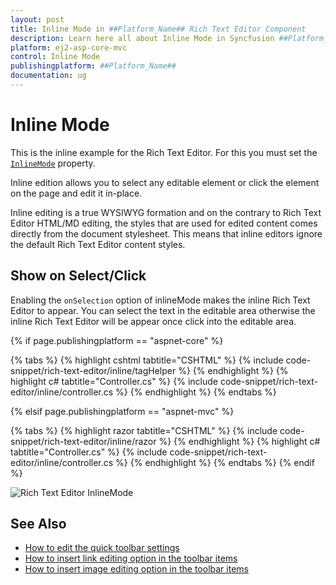 ```yaml
---
layout: post
title: Inline Mode in ##Platform_Name## Rich Text Editor Component
description: Learn here all about Inline Mode in Syncfusion ##Platform_Name## Rich Text Editor component of Syncfusion Essential JS 2 and more.
platform: ej2-asp-core-mvc
control: Inline Mode
publishingplatform: ##Platform_Name##
documentation: ug
---
```



# Inline Mode

This is the inline example for the Rich Text Editor. For this you must set the [`InlineMode`](https://help.syncfusion.com/cr/aspnetcore-js2/Syncfusion.EJ2.RichTextEditor.RichTextEditor.html#Syncfusion_EJ2_RichTextEditor_RichTextEditor_InlineMode) property.

Inline edition allows you to select any editable element or click the element on the page and edit it in-place.

Inline editing is a true WYSIWYG formation and on the contrary to Rich Text Editor HTML/MD editing, the styles that are used for edited content comes directly from the document stylesheet. This means that inline editors ignore the default Rich Text Editor content styles.

## Show on Select/Click

Enabling the `onSelection` option of inlineMode makes the inline Rich Text Editor to appear. You can select the text in the editable area otherwise the inline Rich Text Editor will be appear once click into the editable area.

{% if page.publishingplatform == "aspnet-core" %}

{% tabs %}
{% highlight cshtml tabtitle="CSHTML" %}
{% include code-snippet/rich-text-editor/inline/tagHelper %}
{% endhighlight %}
{% highlight c# tabtitle="Controller.cs" %}
{% include code-snippet/rich-text-editor/inline/controller.cs %}
{% endhighlight %}
{% endtabs %}

{% elsif page.publishingplatform == "aspnet-mvc" %}

{% tabs %}
{% highlight razor tabtitle="CSHTML" %}
{% include code-snippet/rich-text-editor/inline/razor %}
{% endhighlight %}
{% highlight c# tabtitle="Controller.cs" %}
{% include code-snippet/rich-text-editor/inline/controller.cs %}
{% endhighlight %}
{% endtabs %}
{% endif %}



![Rich Text Editor InlineMode](./images/inline.png)

## See Also

* [How to edit the quick toolbar settings](./toolbar/#quick-inline-toolbar)
* [How to insert link editing option in the toolbar items](./link/#insert-link)
* [How to insert image editing option in the toolbar items](./image/#upload-options)